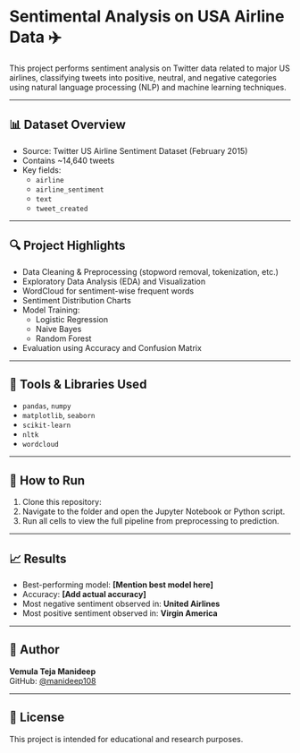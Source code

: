 # Sentimental Analysis on USA Airline Data ✈️

This project performs sentiment analysis on Twitter data related to major US airlines, classifying tweets into positive, neutral, and negative categories using natural language processing (NLP) and machine learning techniques.

---

## 📊 Dataset Overview

- Source: Twitter US Airline Sentiment Dataset (February 2015)
- Contains ~14,640 tweets
- Key fields:
  - `airline`
  - `airline_sentiment`
  - `text`
  - `tweet_created`

---

## 🔍 Project Highlights

- Data Cleaning & Preprocessing (stopword removal, tokenization, etc.)
- Exploratory Data Analysis (EDA) and Visualization
- WordCloud for sentiment-wise frequent words
- Sentiment Distribution Charts
- Model Training:
  - Logistic Regression
  - Naive Bayes
  - Random Forest
- Evaluation using Accuracy and Confusion Matrix

---

## 🧰 Tools & Libraries Used

- `pandas`, `numpy`
- `matplotlib`, `seaborn`
- `scikit-learn`
- `nltk`
- `wordcloud`

---

## 🚀 How to Run

1. Clone this repository:
2. Navigate to the folder and open the Jupyter Notebook or Python script.
3. Run all cells to view the full pipeline from preprocessing to prediction.

---

## 📈 Results

- Best-performing model: **[Mention best model here]**
- Accuracy: **[Add actual accuracy]**
- Most negative sentiment observed in: **United Airlines**
- Most positive sentiment observed in: **Virgin America**

---

## 👤 Author

**Vemula Teja Manideep**  
GitHub: [@manideep108](https://github.com/manideep108)

---

## 📌 License

This project is intended for educational and research purposes.
